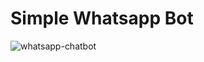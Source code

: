 # Simple Whatsapp Bot


![whatsapp-chatbot](https://user-images.githubusercontent.com/50779398/208297596-8f5802b2-bb93-45b0-9189-76bc095501d6.png)
